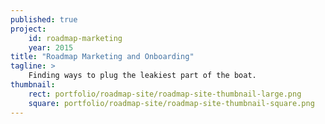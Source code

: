 ```yaml
---
published: true
project:
    id: roadmap-marketing
    year: 2015
title: "Roadmap Marketing and Onboarding"
tagline: >
    Finding ways to plug the leakiest part of the boat.
thumbnail:
    rect: portfolio/roadmap-site/roadmap-site-thumbnail-large.png
    square: portfolio/roadmap-site/roadmap-site-thumbnail-square.png
---
```


<!--
Re-alignment of Priorities
Focus on the features we found seemed most important to current customers
Position Roadmap’s value to 3 main customer "types"
-->
